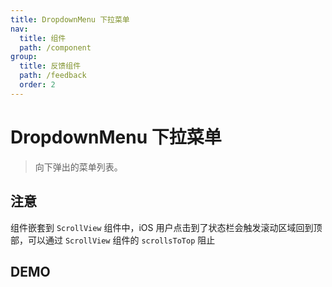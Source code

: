 ```yaml
---
title: DropdownMenu 下拉菜单
nav:
  title: 组件
  path: /component
group:
  title: 反馈组件
  path: /feedback
  order: 2
---
```


# DropdownMenu 下拉菜单

> 向下弹出的菜单列表。

## 注意

组件嵌套到 `ScrollView` 组件中，iOS 用户点击到了状态栏会触发滚动区域回到顶部，可以通过 `ScrollView` 组件的 `scrollsToTop` 阻止

## DEMO

<code defaultShowCode src="./__fixtures__/doc.tsx"></code>

<API src="./menu.tsx"></API>
